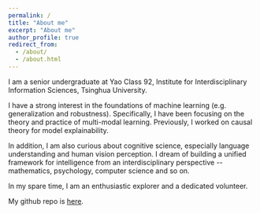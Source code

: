 ```yaml
---
permalink: /
title: "About me"
excerpt: "About me"
author_profile: true
redirect_from: 
  - /about/
  - /about.html
---
```


I am a senior undergraduate at Yao Class 92,  Institute for Interdisciplinary Information Sciences, Tsinghua University. 

I have a strong interest in the foundations of machine learning (e.g. generalization and robustness). Specifically, I have been focusing on the theory and practice of multi-modal learning. Previously, I worked on causal theory for model explainability. 

In addition, I am also curious about cognitive science, especially language understanding and human vision perception. I dream of building a unified framework for intelligence from an interdisciplinary perspective -- mathematics, psychology, computer science and so on.

In my spare time, I am an enthusiastic explorer and a dedicated volunteer.

My github repo is [here](https://github.com/lst627).


